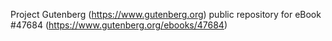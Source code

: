 Project Gutenberg (https://www.gutenberg.org) public repository for eBook #47684 (https://www.gutenberg.org/ebooks/47684)
